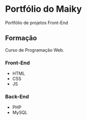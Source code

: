 # Portfólio do Maiky
Portfólio de projetos Front-End

## Formação
Curso de Programação Web.

### Front-End
- HTML
- CSS
- JS

### Back-End
- PHP
- MySQL